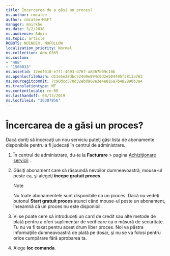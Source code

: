 ```yaml
---
title: Încercarea de a găsi un proces?
ms.author: cmcatee
author: cmcatee-MSFT
manager: mnirkhe
ms.date: 3/2/2018
ms.audience: Admin
ms.topic: article
ROBOTS: NOINDEX, NOFOLLOW
localization_priority: Normal
ms.collection: Adm_O365
ms.custom:
- "488"
- "1500033"
ms.assetid: 12edf610-e7f1-4693-b767-a8d67b09c10b
ms.openlocfilehash: d11e5e28dbc524e9e894c0d2e504495f3811a763
ms.sourcegitcommit: 7c90dcc570d32ebd968e3e4e816a7b482890b3a4
ms.translationtype: MT
ms.contentlocale: ro-RO
ms.lasthandoff: 08/13/2019
ms.locfileid: "36387856"
---
```

# <a name="trying-to-find-a-trial"></a>Încercarea de a găsi un proces?

Dacă doriţi să încercaţi un nou serviciu puteţi găsi lista de abonamente disponibile pentru a fi judecaţi în centrul de administrare.
  
1. În centrul de administrare, du-te la **Facturare** \> pagina [Achiziţionare servicii](https://go.microsoft.com/fwlink/p/?linkid=868433) .

2. Găsiţi abonament care să răspundă nevoilor dumneavoastră, mouse-ul peste ea, şi alegeţi **începe gratuit proces**.

    > [!NOTE]
    > Nu toate abonamentele sunt disponibile ca un proces. Dacă nu vedeţi butonul **Start gratuit proces** atunci când mouse-ul peste un abonament, înseamnă că un proces nu este disponibil.
  
3. Vi se poate cere să introduceţi un card de credit sau alte metode de plată pentru a oferi suplimentar de verificare ca o măsură de securitate. Tu nu va fi taxat pentru acest drum liber proces. Noi va păstra informaţiile dumneavoastră de plată pe dosar, şi nu se va folosi pentru orice cumpărare fără aprobarea ta.

4. Alege **loc comanda**.